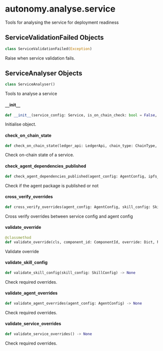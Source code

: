 <a id="autonomy.analyse.service"></a>

# autonomy.analyse.service

Tools for analysing the service for deployment readiness

<a id="autonomy.analyse.service.ServiceValidationFailed"></a>

## ServiceValidationFailed Objects

```python
class ServiceValidationFailed(Exception)
```

Raise when service validation fails.

<a id="autonomy.analyse.service.ServiceAnalyser"></a>

## ServiceAnalyser Objects

```python
class ServiceAnalyser()
```

Tools to analyse a service

<a id="autonomy.analyse.service.ServiceAnalyser.__init__"></a>

#### `__`init`__`

```python
def __init__(service_config: Service, is_on_chain_check: bool = False, logger: Optional[logging.Logger] = None) -> None
```

Initialise object.

<a id="autonomy.analyse.service.ServiceAnalyser.check_on_chain_state"></a>

#### check`_`on`_`chain`_`state

```python
def check_on_chain_state(ledger_api: LedgerApi, chain_type: ChainType, token_id: int) -> None
```

Check on-chain state of a service.

<a id="autonomy.analyse.service.ServiceAnalyser.check_agent_dependencies_published"></a>

#### check`_`agent`_`dependencies`_`published

```python
def check_agent_dependencies_published(agent_config: AgentConfig, ipfs_pins: Set[str]) -> None
```

Check if the agent package is published or not

<a id="autonomy.analyse.service.ServiceAnalyser.cross_verify_overrides"></a>

#### cross`_`verify`_`overrides

```python
def cross_verify_overrides(agent_config: AgentConfig, skill_config: SkillConfig) -> None
```

Cross verify overrides between service config and agent config

<a id="autonomy.analyse.service.ServiceAnalyser.validate_override"></a>

#### validate`_`override

```python
@classmethod
def validate_override(cls, component_id: ComponentId, override: Dict, has_multiple_overrides: bool) -> None
```

Validate override

<a id="autonomy.analyse.service.ServiceAnalyser.validate_skill_config"></a>

#### validate`_`skill`_`config

```python
def validate_skill_config(skill_config: SkillConfig) -> None
```

Check required overrides.

<a id="autonomy.analyse.service.ServiceAnalyser.validate_agent_overrides"></a>

#### validate`_`agent`_`overrides

```python
def validate_agent_overrides(agent_config: AgentConfig) -> None
```

Check required overrides.

<a id="autonomy.analyse.service.ServiceAnalyser.validate_service_overrides"></a>

#### validate`_`service`_`overrides

```python
def validate_service_overrides() -> None
```

Check required overrides.

